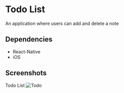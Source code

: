# Todo List

An application where users can add and delete a note

## Dependencies
- React-Native
- iOS

## Screenshots
Todo List
![Todo](https://github.com/patar-nguyen/rn-todo_list/blob/master/images/list.png?raw=true)